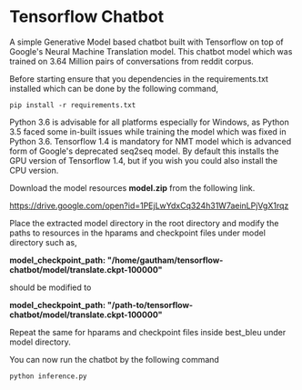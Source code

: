 # Tensorflow Chatbot

A simple Generative Model based chatbot built with Tensorflow on top of Google's Neural Machine Translation model. This chatbot model which was trained on 3.64 Million pairs of conversations from reddit corpus.

Before starting ensure that you dependencies in the requirements.txt installed which can be done by the following command,

`pip install -r requirements.txt`

Python 3.6 is advisable for all platforms especially for Windows, as Python 3.5 faced some in-built issues while training the model which was fixed in Python 3.6. Tensorflow 1.4 is mandatory for NMT model which is advanced form of Google's deprecated seq2seq model. By default this installs the GPU version of Tensorflow 1.4, but if you wish you could also install the CPU version.

Download the model resources **model.zip** from the following link.

https://drive.google.com/open?id=1PEjLwYdxCq324h31W7aeinLPjVgX1rqz

Place the extracted model directory in the root directory and modify the paths to resources in the hparams and checkpoint files under model directory such as,

**model_checkpoint_path: "/home/gautham/tensorflow-chatbot/model/translate.ckpt-100000"**

should be modified to

**model_checkpoint_path: "/path-to/tensorflow-chatbot/model/translate.ckpt-100000"**

Repeat the same for hparams and checkpoint files inside best_bleu under model directory.

You can now run the chatbot by the following command

`python inference.py`
